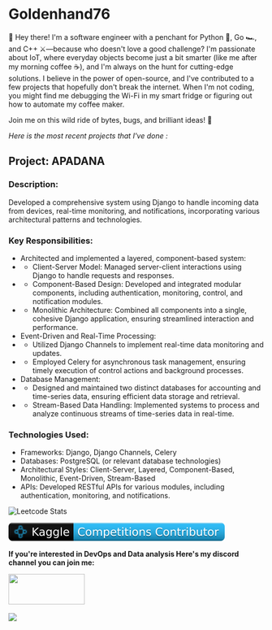 # Goldenhand76
👋 Hey there! I'm a software engineer with a penchant for Python 🐍, Go 🏎️, and C++ ⚔️—because who doesn't love a good challenge? I'm passionate about IoT, where everyday objects become just a bit smarter (like me after my morning coffee ☕), and I'm always on the hunt for cutting-edge solutions. I believe in the power of open-source, and I've contributed to a few projects that hopefully don't break the internet. When I'm not coding, you might find me debugging the Wi-Fi in my smart fridge or figuring out how to automate my coffee maker.

Join me on this wild ride of bytes, bugs, and brilliant ideas! 🚀

*Here is the most recent projects that I've done :*

## Project: APADANA
### Description: 
Developed a comprehensive system using Django to handle incoming data from devices, real-time monitoring, and notifications, incorporating various architectural patterns and technologies.

### Key Responsibilities:

- Architected and implemented a layered, component-based system:
- - Client-Server Model: Managed server-client interactions using Django to handle requests and responses.
- - Component-Based Design: Developed and integrated modular components, including authentication, monitoring, control, and notification modules.
- - Monolithic Architecture: Combined all components into a single, cohesive Django application, ensuring streamlined interaction and performance.
- Event-Driven and Real-Time Processing:
- - Utilized Django Channels to implement real-time data monitoring and updates.
- - Employed Celery for asynchronous task management, ensuring timely execution of control actions and background processes.
- Database Management:
- - Designed and maintained two distinct databases for accounting and time-series data, ensuring efficient data storage and retrieval.
- - Stream-Based Data Handling: Implemented systems to process and analyze continuous streams of time-series data in real-time.

### Technologies Used:

- Frameworks: Django, Django Channels, Celery
- Databases: PostgreSQL (or relevant database technologies)
- Architectural Styles: Client-Server, Layered, Component-Based, Monolithic, Event-Driven, Stream-Based
- APIs: Developed RESTful APIs for various modules, including authentication, monitoring, and notifications.

![Leetcode Stats](https://leetcard.jacoblin.cool/goldenhand)

![Kaggle Stats](./kaggle-badges/CompetitionsRank/plastic-black.svg)

**If you're interested in DevOps and Data analysis Here's my discord channel you can join me:**

[<img src='https://img.shields.io/badge/Discord-%235865F2.svg?style=for-the-badge&logo=discord&logoColor=white' width='150' height='60'>](https://discord.com/invite/B4nm3ZsMeV)

[<img src='img/Untitled.svg' width='150'>](https://discord.com/invite/B4nm3ZsMeV)

<!---
goldenhand76/goldenhand76 is a ✨ special ✨ repository because its `README.md` (this file) appears on your GitHub profile.
You can click the Preview link to take a look at your changes.
--->
